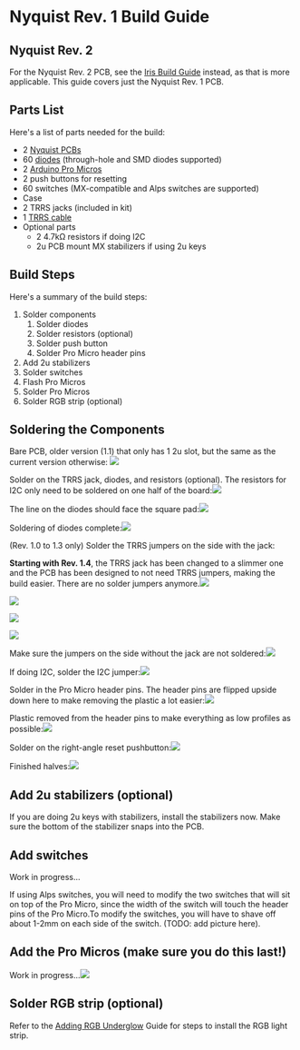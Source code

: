 # Nyquist Rev. 1 Build Guide

## Nyquist Rev. 2

For the Nyquist Rev. 2 PCB, see the [Iris Build Guide](iris-build-guide.md) instead, as that is more applicable. This guide covers just the Nyquist Rev. 1 PCB.

## Parts List

Here's a list of parts needed for the build:

* 2 [Nyquist PCBs](https://keeb.io/products/nyquist-keyboard)
* 60 [diodes](https://keeb.io/products/1n4148-diodes) \(through-hole and SMD diodes supported\)
* 2 [Arduino Pro Micros](https://keeb.io/products/pro-micro-5v-16mhz-arduino-compatible-atmega32u4)
* 2 push buttons for resetting
* 60 switches \(MX-compatible and Alps switches are supported\)
* Case
* 2 TRRS jacks \(included in kit\)
* 1 [TRRS cable](https://keeb.io/products/trrs-cable)
* Optional parts
  * 2 4.7kΩ resistors if doing I2C
  * 2u PCB mount MX stabilizers if using 2u keys

## Build Steps

Here's a summary of the build steps:

1. Solder components
   1. Solder diodes
   2. Solder resistors \(optional\)
   3. Solder push button
   4. Solder Pro Micro header pins
2. Add 2u stabilizers
3. Solder switches
4. Flash Pro Micros
5. Solder Pro Micros
6. Solder RGB strip \(optional\)

## Soldering the Components

Bare PCB, older version \(1.1\) that only has 1 2u slot, but the same as the current version otherwise: ![](assets/images/nyquist/UnRgaYM.jpg)

Solder on the TRRS jack, diodes, and resistors \(optional\). The resistors for I2C only need to be soldered on one half of the board:![](assets/images/nyquist/UVY8ShN.jpg)

The line on the diodes should face the square pad:![](assets/images/nyquist/khwqsVL.jpg)

Soldering of diodes complete:![](assets/images/nyquist/PxDnA8H.jpg)

\(Rev. 1.0 to 1.3 only\) Solder the TRRS jumpers on the side with the jack:

**Starting with Rev. 1.4**, the TRRS jack has been changed to a slimmer one and the PCB has been designed to not need TRRS jumpers, making the build easier. There are no solder jumpers anymore.![](assets/images/nyquist/6AIYGB1.jpg)

![](assets/images/nyquist/6AIYGB1.jpg)

![](assets/images/nyquist/6AIYGB1.jpg)

![](assets/images/nyquist/6AIYGB1.jpg)

Make sure the jumpers on the side without the jack are not soldered:![](assets/images/nyquist/CpzkAcz.jpg)

If doing I2C, solder the I2C jumper:![](assets/images/nyquist/B9iE9mS.jpg)

Solder in the Pro Micro header pins. The header pins are flipped upside down here to make removing the plastic a lot easier:![](assets/images/nyquist/3Ncr2Zr.jpg)

Plastic removed from the header pins to make everything as low profiles as possible:![](assets/images/nyquist/kVvdj6B.jpg)

Solder on the right-angle reset pushbutton:![](assets/images/nyquist/qSDyQE9.jpg)

Finished halves:![](assets/images/nyquist/q0zkbeV.jpg)

## Add 2u stabilizers \(optional\)

If you are doing 2u keys with stabilizers, install the stabilizers now. Make sure the bottom of the stabilizer snaps into the PCB.

## Add switches

Work in progress...

If using Alps switches, you will need to modify the two switches that will sit on top of the Pro Micro, since the width of the switch will touch the header pins of the Pro Micro.To modify the switches, you will have to shave off about 1-2mm on each side of the switch. \(TODO: add picture here\).


## Add the Pro Micros \(make sure you do this last!\)

Work in progress...![](assets/images/nyquist/Cz00HJX.jpg)


## Solder RGB strip \(optional\)

Refer to the [Adding RGB Underglow](adding-rgb-underglow.md) Guide for steps to install the RGB light strip.

